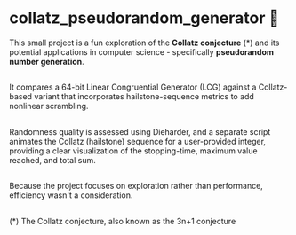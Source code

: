 # collatz_pseudorandom_generator 🎲

This small project is a fun exploration of the **Collatz conjecture** (*) and its potential applications in computer science - specifically **pseudorandom number generation**.

##

It compares a 64-bit Linear Congruential Generator (LCG) against a Collatz-based variant that incorporates hailstone-sequence metrics to add nonlinear scrambling.

##

Randomness quality is assessed using Dieharder, and a separate script animates the Collatz (hailstone) sequence for a user-provided integer, providing a clear visualization of the stopping-time, maximum value reached, and total sum.

##

Because the project focuses on exploration rather than performance, efficiency wasn't a consideration.  

##

(*) The Collatz conjecture, also known as the 3n+1 conjecture
